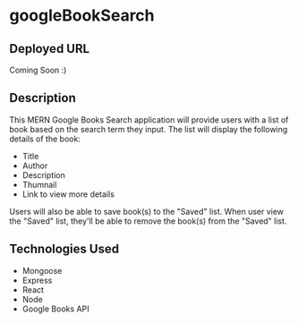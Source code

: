 # googleBookSearch


## Deployed URL
Coming Soon :) 


## Description
This MERN Google Books Search application will provide users with a list of book based on the search term they input. The list will display the following details of the book: 
* Title
* Author
* Description
* Thumnail
* Link to view more details

Users will also be able to save book(s) to the "Saved" list. When user view the "Saved" list, they'll be able to remove the book(s) from the "Saved" list. 


## Technologies Used
* Mongoose
* Express
* React
* Node
* Google Books API

